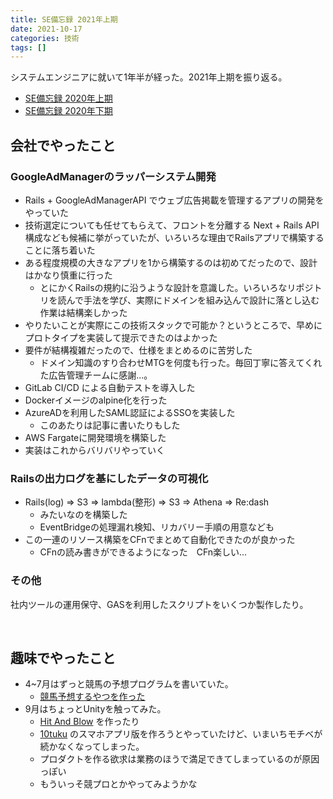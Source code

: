 ```yaml
---
title: SE備忘録 2021年上期
date: 2021-10-17
categories: 技術
tags: []
---
```

システムエンジニアに就いて1年半が経った。2021年上期を振り返る。

- [SE備忘録 2020年上期](https://tech.hukurouo.com/articles/2020-10-20-se-hurikaeri1)
- [SE備忘録 2020年下期](https://tech.hukurouo.com/articles/2021-04-20-sehurikaeri2)



## 会社でやったこと


### GoogleAdManagerのラッパーシステム開発

- Rails + GoogleAdManagerAPI でウェブ広告掲載を管理するアプリの開発をやっていた
- 技術選定についても任せてもらえて、フロントを分離する Next + Rails API 構成なども候補に挙がっていたが、いろいろな理由でRailsアプリで構築することに落ち着いた
- ある程度規模の大きなアプリを1から構築するのは初めてだったので、設計はかなり慎重に行った
  - とにかくRailsの規約に沿うような設計を意識した。いろいろなリポジトリを読んで手法を学び、実際にドメインを組み込んで設計に落とし込む作業は結構楽しかった
- やりたいことが実際にこの技術スタックで可能か？というところで、早めにプロトタイプを実装して提示できたのはよかった
- 要件が結構複雑だったので、仕様をまとめるのに苦労した
  - ドメイン知識のすり合わせMTGを何度も行った。毎回丁寧に答えてくれた広告管理チームに感謝...。
- GitLab CI/CD による自動テストを導入した 
- Dockerイメージのalpine化を行った
- AzureADを利用したSAML認証によるSSOを実装した
  - このあたりは記事に書いたりもした
- AWS Fargateに開発環境を構築した
- 実装はこれからバリバリやっていく

### Railsの出力ログを基にしたデータの可視化
- Rails(log) => S3 => lambda(整形) => S3 => Athena => Re:dash
  - みたいなのを構築した
  - EventBridgeの処理漏れ検知、リカバリー手順の用意なども
- この一連のリソース構築をCFnでまとめて自動化できたのが良かった
  - CFnの読み書きができるようになった　CFn楽しい...

### その他
社内ツールの運用保守、GASを利用したスクリプトをいくつか製作したり。

<br>

## 趣味でやったこと

- 4~7月はずっと競馬の予想プログラムを書いていた。
  - [競馬予想するやつを作った](https://tech.hukurouo.com/articles/2021-09-19-keiba-yosou-tukutta)
- 9月はちょっとUnityを触ってみた。
  - [Hit And Blow](https://tech.hukurouo.com/articles/2021-09-20-unity2) を作ったり
  - [10tuku](https://10tuku.hukurouo.com/) のスマホアプリ版を作ろうとやっていたけど、いまいちモチベが続かなくなってしまった。
  - プロダクトを作る欲求は業務のほうで満足できてしまっているのが原因っぽい
  - もういっそ競プロとかやってみようかな